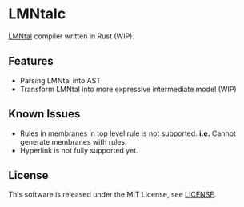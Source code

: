 # LMNtalc

[LMNtal](https://www.ueda.info.waseda.ac.jp/lmntal/index.php) compiler written in Rust (WIP).

## Features

- Parsing LMNtal into AST
- Transform LMNtal into more expressive intermediate model (WIP)

## Known Issues

- Rules in membranes in top level rule is not supported. **i.e.** Cannot generate membranes with rules.
- Hyperlink is not fully supported yet.

## License

This software is released under the MIT License, see [LICENSE](LICENSE).